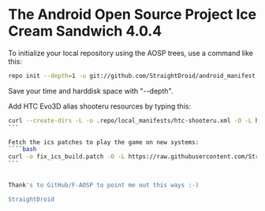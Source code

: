 The Android Open Source Project Ice Cream Sandwich 4.0.4
========================================================

To initialize your local repository using the AOSP trees, use a command like this:
````bash
repo init --depth=1 -u git://github.com/StraightDroid/android_manifest.git -b ics
````
Save your time and harddisk space with "--depth".

Add HTC Evo3D alias shooteru resources by typing this:
````bash
curl --create-dirs -L -o .repo/local_manifests/htc-shooteru.xml -O -L https://raw.githubusercontent.com/StraightDroid/android_manifest/ics/htc-shooteru.xml
```

Fetch the ics patches to play the game on new systems:
````bash
curl -o fix_ics_build.patch -O -L https://raw.githubusercontent.com/StraightDroid/android_manifest/ics/fix_ics_build.patch
```


Thank's to GitHub/F-AOSP to point me out this ways :-)

StraightDroid

